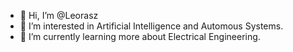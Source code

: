 - 👋 Hi, I’m @Leorasz
- 👀 I’m interested in Artificial Intelligence and Automous Systems.
- 🌱 I’m currently learning more about Electrical Engineering.

<!---
Leorasz/Leorasz is a ✨ special ✨ repository because its `README.md` (this file) appears on your GitHub profile.
You can click the Preview link to take a look at your changes.
--->

